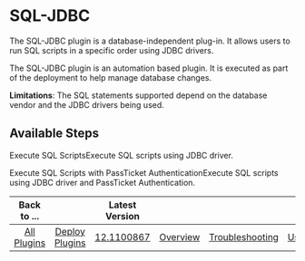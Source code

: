 
SQL-JDBC
========


The SQL-JDBC plugin is a database-independent plug-in. It allows users to run SQL scripts in a specific order using JDBC
 drivers.


The SQL-JDBC plugin is an automation based plugin. It is executed as part of the deployment to help manage 
database changes.


**Limitations**: The SQL statements supported depend on the database vendor and the JDBC drivers 
being used.



Available Steps
---------------


Execute SQL ScriptsExecute SQL scripts using JDBC driver.


Execute SQL
 Scripts with PassTicket AuthenticationExecute SQL scripts using JDBC driver and PassTicket Authentication.





|Back to ...||Latest Version||||||
| :---: | :---: | :---: | :---: | :---: | :---: | :---: | :---: |
|[All Plugins](../../index.md)|[Deploy Plugins](../README.md)|[12.1100867](https://raw.githubusercontent.com/UrbanCode/IBM-UCD-PLUGINS/main/files/SQL-JDBC/SQL-JDBC-12.1100867.zip)|[Overview](overview.md)|[Troubleshooting](troubleshooting.md)|[Usage](usage.md)|[Steps](steps.md)|[Downloads](downloads.md)|
